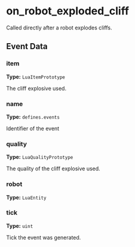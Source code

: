 # on_robot_exploded_cliff

Called directly after a robot explodes cliffs.

## Event Data

### item

**Type:** `LuaItemPrototype`

The cliff explosive used.

### name

**Type:** `defines.events`

Identifier of the event

### quality

**Type:** `LuaQualityPrototype`

The quality of the cliff explosive used.

### robot

**Type:** `LuaEntity`

### tick

**Type:** `uint`

Tick the event was generated.

